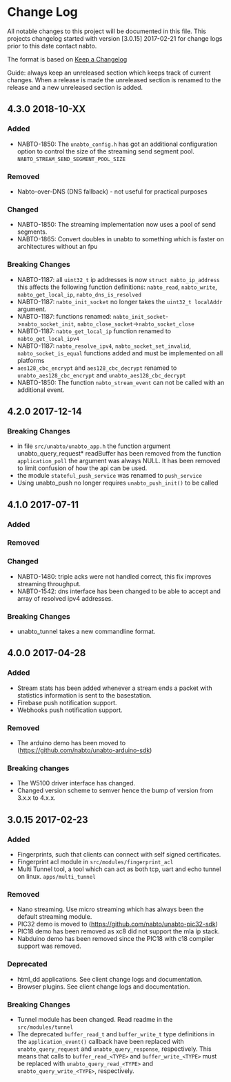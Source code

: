 # Change Log

All notable changes to this project will be documented in this
file. This projects changelog started with version [3.0.15] 2017-02-21
for change logs prior to this date contact nabto.

The format is based on [Keep a Changelog](http://keepachangelog.com/)

Guide: always keep an unreleased section which keeps track of current
changes. When a release is made the unreleased section is renamed to
the release and a new unreleased section is added.

## 4.3.0 2018-10-XX

### Added
- NABTO-1850: The `unabto_config.h` has got an additional configuration
  option to control the size of the streaming send segment
  pool. `NABTO_STREAM_SEND_SEGMENT_POOL_SIZE`

### Removed
- Nabto-over-DNS (DNS fallback) - not useful for practical purposes
	
### Changed
- NABTO-1850: The streaming implementation now uses a pool of send
  segments.
- NABTO-1865: Convert doubles in unabto to something which is faster on architectures without an fpu

### Breaking Changes
- NABTO-1187: all `uint32_t` ip addresses is now `struct
  nabto_ip_address` this affects the following function definitions:
  `nabto_read`, `nabto_write`, `nabto_get_local_ip`,
  `nabto_dns_is_resolved`
- NABTO-1187: `nabto_init_socket` no longer takes the `uint32_t
  localAddr` argument.
- NABTO-1187: functions renamed: `nabto_init_socket`->`nabto_socket_init`, `nabto_close_socket`->`nabto_socket_close`
- NABTO-1187: `nabto_get_local_ip` function renamed to
  `nabto_get_local_ipv4`
- NABTO-1187: `nabto_resolve_ipv4`, `nabto_socket_set_invalid`,
  `nabto_socket_is_equal` functions added and must be implemented on
  all platforms
- `aes128_cbc_encrypt` and `aes128_cbc_decrypt` renamed to
  `unabto_aes128_cbc_encrypt` and `unabto_aes128_cbc_decrypt`
- NABTO-1850: The function `nabto_stream_event` can not be called with
  an additional event.


## 4.2.0 2017-12-14

### Breaking Changes
- in file `src/unabto/unabto_app.h` the function argument
  unabto_query_request* readBuffer has been removed from the function
  `application_poll` the argument was always NULL. It has been removed
  to limit confusion of how the api can be used.
- the module `stateful_push_service` was renamed to `push_service`
- Using unabto_push no longer requires `unabto_push_init()` to be called

## 4.1.0 2017-07-11

### Added
### Removed

### Changed
- NABTO-1480: triple acks were not handled correct, this fix improves streaming throughput.
- NABTO-1542: dns interface has been changed to be able to accept and array of resolved ipv4 addresses.

### Breaking Changes
- unabto_tunnel takes a new commandline format.


## 4.0.0 2017-04-28

### Added
- Stream stats has been added whenever a stream ends a packet with
  statistics information is sent to the basestation.
- Firebase push notification support.
- Webhooks push notification support.

### Removed
- The arduino demo has been moved to (https://github.com/nabto/unabto-arduino-sdk)

### Breaking changes
- The W5100 driver interface has changed.
- Changed version scheme to semver hence the bump of version from 3.x.x to 4.x.x.

## 3.0.15 2017-02-23

### Added
- Fingerprints, such that clients can connect with self signed certificates.
- Fingerprint acl module in `src/modules/fingerprint_acl`
- Multi Tunnel tool, a tool which can act as both tcp, uart and echo tunnel on linux. `apps/multi_tunnel`

### Removed
- Nano streaming. Use micro streaming which has always been the default streaming module.
- PIC32 demo is moved to (https://github.com/nabto/unabto-pic32-sdk)
- PIC18 demo has been removed as xc8 did not support the mla ip stack.
- Nabduino demo has been removed since the PIC18 with c18 compiler support was removed.

### Deprecated
- html_dd applications. See client change logs and documentation.
- Browser plugins. See client change logs and documentation.

### Breaking Changes
- Tunnel module has been changed. Read readme in the `src/modules/tunnel`
- The deprecated `buffer_read_t` and `buffer_write_t` type definitions in the `application_event()` callback have been replaced with `unabto_query_request` and `unabto_query_response`, respectively. This means that calls to `buffer_read_<TYPE>` and `buffer_write_<TYPE>` must be replaced with `unabto_query_read_<TYPE>` and `unabto_query_write_<TYPE>`, respectively.

